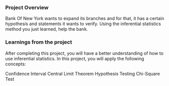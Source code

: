 ### Project Overview

 Bank Of New York wants to expand its branches and for that, it has a certain hypothesis and statements it wants to verify. Using the inferential statistics method you just learned, help the bank.


### Learnings from the project

 After completing this project, you will have a better understanding of how to use inferential statistics. In this project, you will apply the following concepts:

Confidence Interval
Central Limit Theorem
Hypothesis Testing
Chi-Square Test


